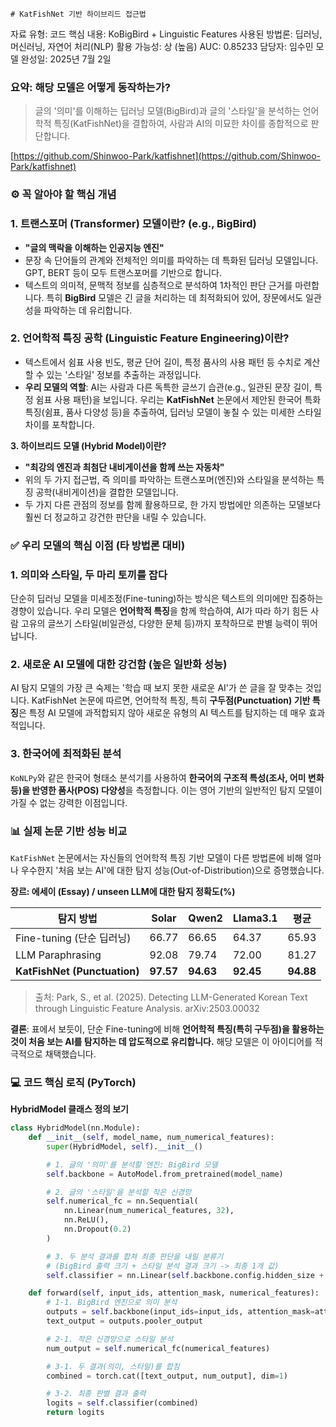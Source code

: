     # KatFishNet 기반 하이브리드 접근법

자료 유형: 코드
핵심 내용: KoBigBird + Linguistic Features
사용된 방법론: 딥러닝, 머신러닝, 자연어 처리(NLP)
활용 가능성: 상 (높음)
AUC: 0.85233
담당자: 임수민
모델 완성일: 2025년 7월 2일

### 요약: 해당 모델은 어떻게 동작하는가?

> 글의 '의미'를 이해하는 딥러닝 모델(BigBird)과 글의 '스타일'을 분석하는 언어학적 특징(KatFishNet)을 결합하여, 사람과 AI의 미묘한 차이를 종합적으로 판단합니다.
> 

[https://github.com/Shinwoo-Park/katfishnet](https://github.com/Shinwoo-Park/katfishnet)

### ⚙️ 꼭 알아야 할 핵심 개념

### **1. 트랜스포머 (Transformer) 모델이란? (e.g., BigBird)**

- **"글의 맥락을 이해하는 인공지능 엔진"**
- 문장 속 단어들의 관계와 전체적인 의미를 파악하는 데 특화된 딥러닝 모델입니다. GPT, BERT 등이 모두 트랜스포머를 기반으로 합니다.
- 텍스트의 의미적, 문맥적 정보를 심층적으로 분석하여 1차적인 판단 근거를 마련합니다. 특히 **BigBird** 모델은 긴 글을 처리하는 데 최적화되어 있어, 장문에서도 일관성을 파악하는 데 유리합니다.

### 2. 언어학적 특징 공학 (Linguistic Feature Engineering)이란?

- 텍스트에서 쉼표 사용 빈도, 평균 단어 길이, 특정 품사의 사용 패턴 등 수치로 계산할 수 있는 '스타일' 정보를 추출하는 과정입니다.
- **우리 모델의 역할**: AI는 사람과 다른 독특한 글쓰기 습관(e.g., 일관된 문장 길이, 특정 쉼표 사용 패턴)을 보입니다. 우리는 **KatFishNet** 논문에서 제안된 한국어 특화 특징(쉼표, 품사 다양성 등)을 추출하여, 딥러닝 모델이 놓칠 수 있는 미세한 스타일 차이를 포착합니다.

**3. 하이브리드 모델 (Hybrid Model)이란?**

- **"최강의 엔진과 최첨단 내비게이션을 함께 쓰는 자동차"**
- 위의 두 가지 접근법, 즉 의미를 파악하는 트랜스포머(엔진)와 스타일을 분석하는 특징 공학(내비게이션)을 결합한 모델입니다.
- 두 가지 다른 관점의 정보를 함께 활용하므로, 한 가지 방법에만 의존하는 모델보다 훨씬 더 정교하고 강건한 판단을 내릴 수 있습니다.

### ✅ 우리 모델의 핵심 이점 (타 방법론 대비)

### 1. 의미와 스타일, 두 마리 토끼를 잡다

단순히 딥러닝 모델을 미세조정(Fine-tuning)하는 방식은 텍스트의 의미에만 집중하는 경향이 있습니다. 우리 모델은 **언어학적 특징**을 함께 학습하여, AI가 따라 하기 힘든 사람 고유의 글쓰기 스타일(비일관성, 다양한 문체 등)까지 포착하므로 판별 능력이 뛰어납니다.

### 2. 새로운 AI 모델에 대한 강건함 (높은 일반화 성능)

AI 탐지 모델의 가장 큰 숙제는 '학습 때 보지 못한 새로운 AI'가 쓴 글을 잘 맞추는 것입니다. KatFishNet 논문에 따르면, 언어학적 특징, 특히 **구두점(Punctuation) 기반 특징**은 특정 AI 모델에 과적합되지 않아 새로운 유형의 AI 텍스트를 탐지하는 데 매우 효과적입니다.

### 3. 한국어에 최적화된 분석

`KoNLPy`와 같은 한국어 형태소 분석기를 사용하여 **한국어의 구조적 특성(조사, 어미 변화 등)을 반영한 품사(POS) 다양성**을 측정합니다. 이는 영어 기반의 일반적인 탐지 모델이 가질 수 없는 강력한 이점입니다.

### 📊 실제 논문 기반 성능 비교

`KatFishNet` 논문에서는 자신들의 언어학적 특징 기반 모델이 다른 방법론에 비해 얼마나 우수한지 '처음 보는 AI'에 대한 탐지 성능(Out-of-Distribution)으로 증명했습니다.

**장르: 에세이 (Essay) / unseen LLM에 대한 탐지 정확도(%)**

| 탐지 방법 | Solar | Qwen2 | Llama3.1 | **평균** |
| --- | --- | --- | --- | --- |
| Fine-tuning (단순 딥러닝) | 66.77 | 66.65 | 64.37 | 65.93 |
| LLM Paraphrasing | 92.08 | 79.74 | 72.00 | 81.27 |
| **KatFishNet (Punctuation)** | **97.57** | **94.63** | **92.45** | **94.88** |

> 출처: Park, S., et al. (2025). Detecting LLM-Generated Korean Text through Linguistic Feature Analysis. arXiv:2503.00032
> 

**결론**: 표에서 보듯이, 단순 Fine-tuning에 비해 **언어학적 특징(특히 구두점)을 활용하는 것이 처음 보는 AI를 탐지하는 데 압도적으로 유리합니다.** 해당 모델은 이 아이디어를 적극적으로 채택했습니다.

### 💻 코드 핵심 로직 (PyTorch)

**HybridModel 클래스 정의 보기**

```python
class HybridModel(nn.Module):
    def __init__(self, model_name, num_numerical_features):
        super(HybridModel, self).__init__()

        # 1. 글의 '의미'를 분석할 엔진: BigBird 모델
        self.backbone = AutoModel.from_pretrained(model_name)

        # 2. 글의 '스타일'을 분석할 작은 신경망
        self.numerical_fc = nn.Sequential(
            nn.Linear(num_numerical_features, 32),
            nn.ReLU(),
            nn.Dropout(0.2)
        )

        # 3. 두 분석 결과를 합쳐 최종 판단을 내릴 분류기
        # (BigBird 출력 크기 + 스타일 분석 결과 크기 -> 최종 1개 값)
        self.classifier = nn.Linear(self.backbone.config.hidden_size + 32, 1)

    def forward(self, input_ids, attention_mask, numerical_features):
        # 1-1. BigBird 엔진으로 의미 분석
        outputs = self.backbone(input_ids=input_ids, attention_mask=attention_mask)
        text_output = outputs.pooler_output

        # 2-1. 작은 신경망으로 스타일 분석
        num_output = self.numerical_fc(numerical_features)

        # 3-1. 두 결과(의미, 스타일)를 합침
        combined = torch.cat([text_output, num_output], dim=1)

        # 3-2. 최종 판별 결과 출력
        logits = self.classifier(combined)
        return logits

```
